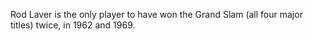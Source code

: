 Rod Laver is the only player to have won the Grand Slam (all four major titles) twice, in 1962 and 1969.

